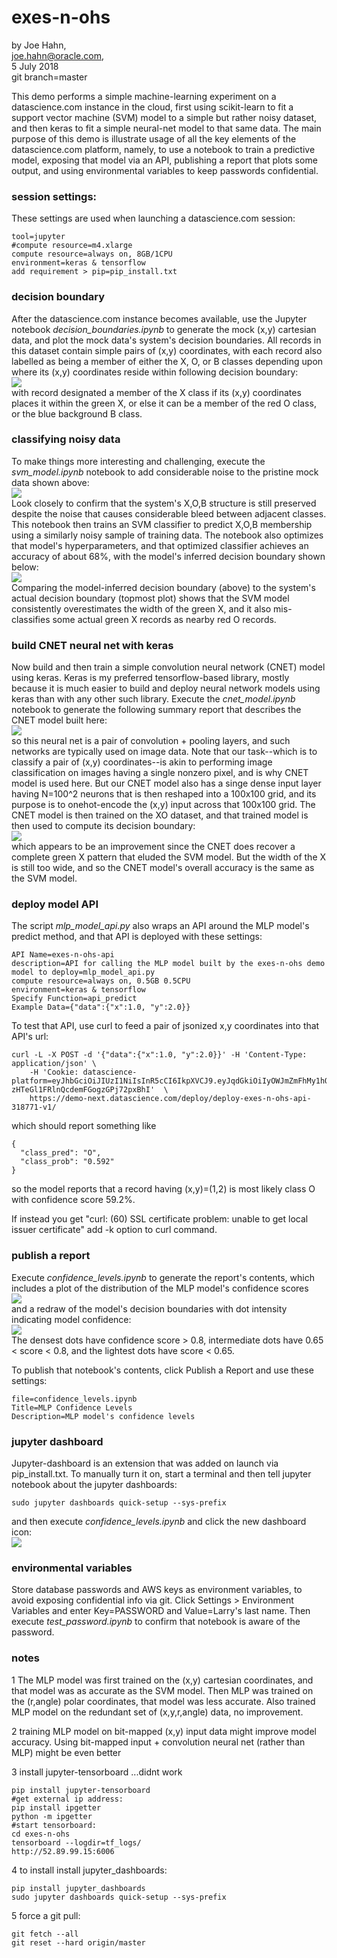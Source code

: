 # exes-n-ohs

by Joe Hahn,<br />
joe.hahn@oracle.com,<br />
5 July 2018<br />
git branch=master

This demo performs a simple machine-learning experiment on a datascience.com instance 
in the cloud, first using scikit-learn to fit a support vector machine (SVM) model
to a simple but rather noisy dataset, and then keras to fit a simple neural-net model
to that same data. The main purpose of this demo is illustrate usage of all the
key elements of the datascience.com platform, namely, to use a notebook to train a predictive
model, exposing that model via an API, publishing a report that plots some output, and
using environmental variables to keep passwords confidential.

### session settings:

These settings are used when launching a datascience.com session:

    tool=jupyter
    #compute resource=m4.xlarge
    compute resource=always on, 8GB/1CPU
    environment=keras & tensorflow
    add requirement > pip=pip_install.txt


### decision boundary

After the datascience.com instance becomes available, use the Jupyter notebook _decision_boundaries.ipynb_
to generate the mock (x,y) cartesian data, and plot the mock data's system's decision boundaries.
All records in this dataset contain simple pairs of (x,y) coordinates, with each record
also labelled as being a member of either the X, O, or B classes depending
upon where its (x,y) coordinates reside within following decision boundary:<br />
![](figs/decision_boundary.png)<br />
with record designated a member of the X class if its (x,y) coordinates
places it within the green X, or else it can be a member of the
red O class, or the blue background B class. 

### classifying noisy data

To make things more interesting and challenging, execute the _svm_model.ipynb_ notebook
to add considerable noise to the pristine mock data shown above:<br />
![](figs/training_data.png)<br />
Look closely to confirm
that the system's X,O,B structure is still preserved despite the noise that
causes considerable bleed between adjacent classes. 
This notebook then trains an SVM classifier to predict
X,O,B membership using a similarly noisy sample of training data. The notebook
also optimizes that model's hyperparameters, and that optimized classifier achieves
an accuracy of about 68%, with the model's inferred decision boundary shown below:<br />
![](figs/svm_decision_boundary.png)<br />
Comparing the model-inferred decision boundary (above) to the system's actual decision
boundary (topmost plot) shows that the SVM model consistently overestimates the width
of the green X, and it also mis-classifies some actual green X records as nearby red O records.

### build CNET neural net with keras

Now build and then train a simple convolution neural network (CNET) model using
keras. Keras is my preferred tensorflow-based library, mostly because it is much
easier to build and deploy neural network models using keras than with any
other such library. Execute the _cnet_model.ipynb_ notebook to generate
the following summary report that describes the CNET model built here:<br />
![](figs/cnet_summary.png)<br />
so this neural net is a pair of convolution + pooling layers,
and such networks are typically used on image data. Note that our task--which is
to classify a pair of (x,y) coordinates--is akin to performing image classification
on images having a single nonzero pixel, and is why CNET model is used here.
But our CNET model also has a singe dense input layer having N=100^2 neurons that
is then reshaped into a 100x100 grid, and its purpose is to onehot-encode
the (x,y) input across that 100x100 grid. 
The CNET model is then trained on the XO dataset,
and that trained model is then used to compute its decision boundary:<br />
![](figs/cnet_decision_boundary.png)<br />
which appears to be an improvement since the CNET does recover a complete green X pattern
that eluded the SVM model. But the width of the X is still too wide, and so the CNET
model's overall accuracy is the same as the SVM model.


### deploy model API

The script _mlp_model_api.py_ also wraps an API around the MLP model's predict method,
and that API is deployed with these settings:

    API Name=exes-n-ohs-api
    description=API for calling the MLP model built by the exes-n-ohs demo
    model to deploy=mlp_model_api.py
    compute resource=always on, 0.5GB 0.5CPU
    environment=keras & tensorflow
    Specify Function=api_predict
    Example Data={"data":{"x":1.0, "y":2.0}}

To test that API, use curl to feed a pair of jsonized x,y coordinates into that API's url:

    curl -L -X POST -d '{"data":{"x":1.0, "y":2.0}}' -H 'Content-Type: application/json' \
        -H 'Cookie: datascience-platform=eyJhbGciOiJIUzI1NiIsInR5cCI6IkpXVCJ9.eyJqdGkiOiIyOWJmZmFhMy1hOTVmLTQxMjItOWNlMy04OWI5M2EyODE4MDUiLCJzZXJ2aWNlTmFtZSI6ImRlcGxveS1leGVzLW4tb2hzLWFwaS0zMTg3NzEtdjEiLCJpYXQiOjE1MzIwMjk5ODZ9.eWffdsEOzYN-zHTeGl1FRlnQcdemFGogzGPj72pxBhI'  \
        https://demo-next.datascience.com/deploy/deploy-exes-n-ohs-api-318771-v1/

which should report something like

    {
      "class_pred": "O", 
      "class_prob": "0.592"
    }

so the model reports that a record having (x,y)=(1,2) is most likely class O with confidence score 59.2%.

If instead you get "curl: (60) SSL certificate problem: unable to get local issuer certificate"
add -k option to curl command.


### publish a report

Execute _confidence_levels.ipynb_ to generate the report's contents, which includes a plot of the distribution of
the MLP model's confidence scores<br />
![](figs/mlp_confidence_scores.png)<br />
and a redraw of the model's decision boundaries with dot intensity indicating model confidence:<br />
![](figs/mlp_confidence_boundary.png)<br />
The densest dots have confidence score > 0.8, intermediate dots have 0.65 < score < 0.8,
and the lightest dots have score < 0.65.

To publish that notebook's contents, click Publish a Report and use these settings:

    file=confidence_levels.ipynb
    Title=MLP Confidence Levels
    Description=MLP model's confidence levels
    

### jupyter dashboard

Jupyter-dashboard is an extension that was added on launch via pip_install.txt. To manually
turn it on, start a terminal and then tell jupyter notebook about the jupyter dashboards:

    sudo jupyter dashboards quick-setup --sys-prefix

and then execute _confidence_levels.ipynb_ and click the new dashboard icon:<br />
![](figs/dashboard.png)<br />


### environmental variables

Store database passwords and AWS keys as environment variables, to avoid exposing
confidential info via git. Click Settings > Environment Variables and enter
Key=PASSWORD and Value=Larry's last name. Then execute _test_password.ipynb_
to confirm that notebook is aware of the password.


### notes

1 The MLP model was first trained on the (x,y) cartesian coordinates, and that model
was as accurate as the SVM model. Then MLP was trained on the (r,angle) polar
coordinates, that model was less accurate. Also trained MLP model on  the redundant set of
(x,y,r,angle) data, no improvement.

2 training MLP model on bit-mapped (x,y) input data might improve model accuracy. 
Using bit-mapped input + convolution neural net (rather than MLP) might be even better

3 install jupyter-tensorboard ...didnt work

    pip install jupyter-tensorboard
    #get external ip address:
    pip install ipgetter
    python -m ipgetter 
    #start tensorboard:
    cd exes-n-ohs
    tensorboard --logdir=tf_logs/
    http://52.89.99.15:6006

4 to install install jupyter_dashboards:

    pip install jupyter_dashboards
    sudo jupyter dashboards quick-setup --sys-prefix

5 force a git pull:

    git fetch --all
    git reset --hard origin/master



